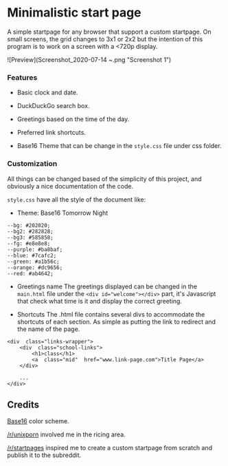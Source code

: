 
# Minimalistic start page

A simple startpage for any browser that support a custom startpage. On small screens, the grid changes to 3x1 or 2x2 but the intention of this program is to work on a screen with a <720p display.

![Preview](Screenshot_2020-07-14 ~.png "Screenshot 1")


### Features
- Basic clock and date.

- DuckDuckGo search box.

- Greetings based on the time of the day.

- Preferred link shortcuts.

- Base16 Theme that can be change in the `style.css` file under css folder.

### Customization
All things can be changed based of the simplicity of this project, and obviously a nice documentation of the code.

`style.css` have all the style of the document like:

- Theme: Base16 Tomorrow Night

```
--bg: #202020;
--bg2: #282828;
--bg3: #585858;
--fg: #e8e8e8;
--purple: #ba8baf;
--blue: #7cafc2;
--green: #a1b56c;
--orange: #dc9656;
--red: #ab4642;
```

  

- Greetings name
	The greetings displayed can be changed in the `main.html` file under the `<div id="welcome"></div>` part, it's Javascript that check what time is it and display the correct greeting.

- Shortcuts
The .html file contains several divs to accommodate the shortcuts of each section. As simple as putting the link to redirect and the name of the page.
```
<div  class="links-wrapper">
	<div  class="school-links">
		<h1>class</h1>
		<a  class="mid"  href="www.link-page.com">Title Page</a>
	</div>
	
	...
</div>
```

## Credits
[Base16](http://chriskempson.com/projects/base16/) color scheme.

[/r/unixporn](https://www.reddit.com/r/unixporn/) involved me in the ricing area.

[/r/startpages](https://www.reddit.com/r/startpages/) inspired me to create a custom startpage from scratch and publish it to the subreddit.
